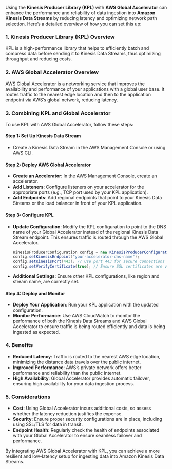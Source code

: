 Using the **Kinesis Producer Library (KPL)** with **AWS Global Accelerator** can enhance the performance and reliability of data ingestion into **Amazon Kinesis Data Streams** by reducing latency and optimizing network path selection. Here’s a detailed overview of how you can set this up:

### **1. Kinesis Producer Library (KPL) Overview**
KPL is a high-performance library that helps to efficiently batch and compress data before sending it to Kinesis Data Streams, thus optimizing throughput and reducing costs.

### **2. AWS Global Accelerator Overview**
AWS Global Accelerator is a networking service that improves the availability and performance of your applications with a global user base. It routes traffic to the nearest edge location and then to the application endpoint via AWS’s global network, reducing latency.

### **3. Combining KPL and Global Accelerator**
To use KPL with AWS Global Accelerator, follow these steps:

#### **Step 1: Set Up Kinesis Data Stream**
- Create a Kinesis Data Stream in the AWS Management Console or using AWS CLI.
  
#### **Step 2: Deploy AWS Global Accelerator**
- **Create an Accelerator**: In the AWS Management Console, create an accelerator.
- **Add Listeners**: Configure listeners on your accelerator for the appropriate ports (e.g., TCP port used by your KPL application).
- **Add Endpoints**: Add regional endpoints that point to your Kinesis Data Streams or the load balancer in front of your KPL application.

#### **Step 3: Configure KPL**
- **Update Configuration**: Modify the KPL configuration to point to the DNS name of your Global Accelerator instead of the regional Kinesis Data Stream endpoint. This ensures traffic is routed through the AWS Global Accelerator.
  
    ```java
    KinesisProducerConfiguration config = new KinesisProducerConfiguration();
    config.setKinesisEndpoint("your-accelerator-dns-name");
    config.setKinesisPort(443); // Use port 443 for secure connections
    config.setVerifyCertificate(true); // Ensure SSL certificates are verified
    ```

- **Additional Settings**: Ensure other KPL configurations, like region and stream name, are correctly set.

#### **Step 4: Deploy and Monitor**
- **Deploy Your Application**: Run your KPL application with the updated configuration.
- **Monitor Performance**: Use AWS CloudWatch to monitor the performance of both the Kinesis Data Streams and AWS Global Accelerator to ensure traffic is being routed efficiently and data is being ingested as expected.

### **4. Benefits**
- **Reduced Latency**: Traffic is routed to the nearest AWS edge location, minimizing the distance data travels over the public internet.
- **Improved Performance**: AWS’s private network offers better performance and reliability than the public internet.
- **High Availability**: Global Accelerator provides automatic failover, ensuring high availability for your data ingestion process.

### **5. Considerations**
- **Cost**: Using Global Accelerator incurs additional costs, so assess whether the latency reduction justifies the expense.
- **Security**: Ensure proper security configurations are in place, including using SSL/TLS for data in transit.
- **Endpoint Health**: Regularly check the health of endpoints associated with your Global Accelerator to ensure seamless failover and performance.

By integrating AWS Global Accelerator with KPL, you can achieve a more resilient and low-latency setup for ingesting data into Amazon Kinesis Data Streams.